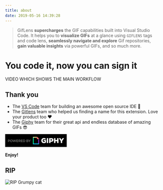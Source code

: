 ```yaml
---
title: about
date: 2019-05-16 14:39:28
---
```


> GifLens **supercharges** the GIF capabilities built into Visual Studio Code. It helps you to **visualize GIFs** at a glance using `GIFLENS` tags and code lens, **seamlessly navigate and explore** Gif repositories, **gain valuable insights** via powerful GIFs, and so much more.

# You code it, now you can sign it

VIDEO WHICH SHOWS THE MAIN WORKFLOW

## Thank you

- The [VS Code](https://code.visualstudio.com/) team for building an awesome open source IDE 🙏
- The [Gitlens](https://github.com/eamodio/vscode-gitlens) team who helped us finding a name for this extension. Love your product too ❤️
- The [Giphy](https://giphy.com/) team for their great api and endless database of amazing GIFs 😎

<a href="https://giphy.com/"><img src="/images/PoweredBy_200_Horizontal_Light-Backgrounds_With_Logo.gif" alt="Powered by Giphy" width="200"/></a>

**Enjoy!**

## RIP

<img src="https://media.giphy.com/media/PmRWBGQ1NOREN5dYxk/giphy.gif" alt="RIP Grumpy cat" />
